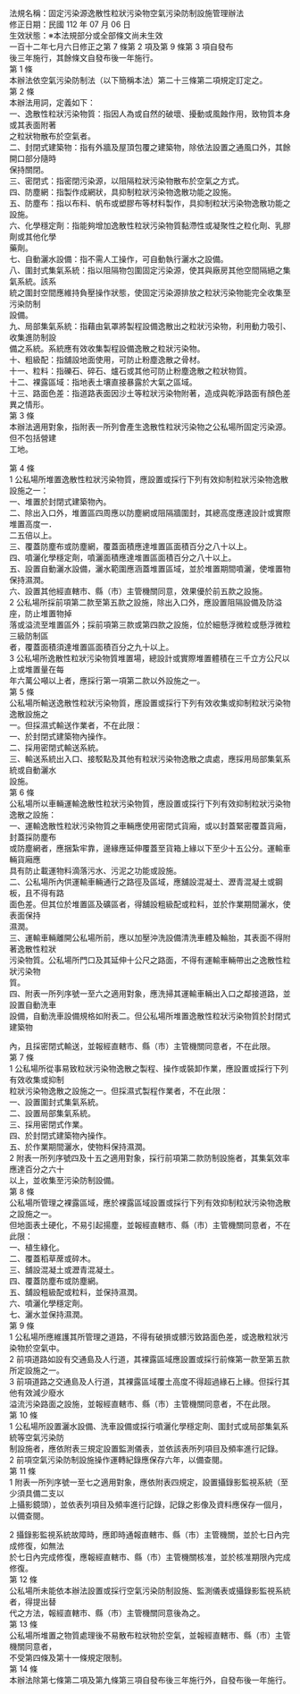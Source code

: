 法規名稱：固定污染源逸散性粒狀污染物空氣污染防制設施管理辦法  
修正日期：民國 112 年 07 月 06 日  
生效狀態：※本法規部分或全部條文尚未生效  
一百十二年七月六日修正之第 7 條第 2 項及第 9 條第 3 項自發布  
後三年施行，其餘條文自發布後一年施行。  
第 1 條  
本辦法依空氣污染防制法（以下簡稱本法）第二十三條第二項規定訂定之。  
第 2 條  
本辦法用詞，定義如下：  
一、逸散性粒狀污染物質：指因人為或自然的破壞、擾動或風蝕作用，致物質本身或其表面附著  
之粒狀物散布於空氣者。  
二、封閉式建築物：指有外牆及屋頂包覆之建築物，除依法設置之通風口外，其餘開口部分隨時  
保持關閉。  
三、密閉式：指密閉污染源，以阻隔粒狀污染物散布於空氣之方式。  
四、防塵網：指製作成網狀，具抑制粒狀污染物逸散功能之設施。  
五、防塵布：指以布料、帆布或塑膠布等材料製作，具抑制粒狀污染物逸散功能之設施。  
六、化學穩定劑：指能夠增加逸散性粒狀污染物質黏滯性或凝聚性之粒化劑、乳膠劑或其他化學  
藥劑。  
七、自動灑水設備：指不需人工操作，可自動執行灑水之設備。  
八、圍封式集氣系統：指以阻隔物包圍固定污染源，使其與廠房其他空間隔絕之集氣系統。該系  
統之圍封空間應維持負壓操作狀態，使固定污染源排放之粒狀污染物能完全收集至污染防制  
設備。  
九、局部集氣系統：指藉由氣罩將製程設備逸散出之粒狀污染物，利用動力吸引、收集進防制設  
備之系統。系統應有效收集製程設備逸散之粒狀污染物。  
十、粗級配：指舖設地面使用，可防止粉塵逸散之骨材。  
十一、粒料：指礫石、碎石、爐石或其他可防止粉塵逸散之粒狀物質。  
十二、裸露區域：指地表土壤直接暴露於大氣之區域。  
十三、路面色差：指道路表面因沙土等粒狀污染物附著，造成與乾淨路面有顏色差異之情形。  
第 3 條  
本辦法適用對象，指附表一所列會產生逸散性粒狀污染物之公私場所固定污染源。但不包括營建  
工地。  


第 4 條  
1 公私場所堆置逸散性粒狀污染物質，應設置或採行下列有效抑制粒狀污染物逸散設施之一：  
一、堆置於封閉式建築物內。  
二、除出入口外，堆置區四周應以防塵網或阻隔牆圍封，其總高度應達設計或實際堆置高度一．  
二五倍以上。  
三、覆蓋防塵布或防塵網，覆蓋面積應達堆置區面積百分之八十以上。  
四、噴灑化學穩定劑，噴灑面積應達堆置區面積百分之八十以上。  
五、設置自動灑水設備，灑水範圍應涵蓋堆置區域，並於堆置期間噴灑，使堆置物保持濕潤。  
六、設置其他經直轄市、縣（市）主管機關同意，效果優於前五款之設施。  
2 公私場所採前項第二款至第五款之設施，除出入口外，應設置阻隔設備及防溢座，防止堆置物掉  
落或溢流至堆置區外；採前項第三款或第四款之設施，位於細懸浮微粒或懸浮微粒三級防制區  
者，覆蓋面積須達堆置區面積百分之九十以上。  
3 公私場所逸散性粒狀污染物質堆置場，總設計或實際堆置體積在三千立方公尺以上或堆置量在每  
年六萬公噸以上者，應採行第一項第二款以外設施之一。  
第 5 條  
公私場所輸送逸散性粒狀污染物質，應設置或採行下列有效收集或抑制粒狀污染物逸散設施之  
一。但採濕式輸送作業者，不在此限：  
一、於封閉式建築物內操作。  
二、採用密閉式輸送系統。  
三、輸送系統出入口、接駁點及其他有粒狀污染物逸散之虞處，應採用局部集氣系統或自動灑水  
設施。  
第 6 條  
公私場所以車輛運輸逸散性粒狀污染物質，應設置或採行下列有效抑制粒狀污染物逸散之設施：  
一、運輸逸散性粒狀污染物質之車輛應使用密閉式貨廂，或以封蓋緊密覆蓋貨廂，封蓋採防塵布  
或防塵網者，應捆紮牢靠，邊緣應延伸覆蓋至貨箱上緣以下至少十五公分。運輸車輛貨廂應  
具有防止載運物料滴落污水、污泥之功能或設施。  
二、公私場所內供運輸車輛通行之路徑及區域，應舖設混凝土、瀝青混凝土或鋼板，且不得有路  
面色差。但其位於堆置區及礦區者，得舖設粗級配或粒料，並於作業期間灑水，使表面保持  
濕潤。  
三、運輸車輛離開公私場所前，應以加壓沖洗設備清洗車體及輪胎，其表面不得附著逸散性粒狀  
污染物質。公私場所門口及其延伸十公尺之路面，不得有運輸車輛帶出之逸散性粒狀污染物  
質。  
四、附表一所列序號一至六之適用對象，應洗掃其運輸車輛出入口之鄰接道路，並設置自動洗車  
設備，自動洗車設備規格如附表二。但公私場所堆置逸散性粒狀污染物質於封閉式建築物  


內，且採密閉式輸送，並報經直轄市、縣（市）主管機關同意者，不在此限。  
第 7 條  
1 公私場所從事易致粒狀污染物逸散之製程、操作或裝卸作業，應設置或採行下列有效收集或抑制  
粒狀污染物逸散之設施之一。但採濕式製程作業者，不在此限：  
一、設置圍封式集氣系統。  
二、設置局部集氣系統。  
三、採用密閉式作業。  
四、於封閉式建築物內操作。  
五、於作業期間灑水，使物料保持濕潤。  
2 附表一所列序號四及十五之適用對象，採行前項第二款防制設施者，其集氣效率應達百分之六十  
以上，並收集至污染防制設備。  
第 8 條  
公私場所管理之裸露區域，應於裸露區域設置或採行下列有效抑制粒狀污染物逸散之設施之一。  
但地面表土硬化，不易引起揚塵，並報經直轄市、縣（市）主管機關同意者，不在此限：  
一、植生綠化。  
二、覆蓋稻草蓆或碎木。  
三、舖設混凝土或瀝青混凝土。  
四、覆蓋防塵布或防塵網。  
五、舖設粗級配或粒料，並保持濕潤。  
六、噴灑化學穩定劑。  
七、灑水並保持濕潤。  
第 9 條  
1 公私場所應維護其所管理之道路，不得有破損或髒污致路面色差，或逸散粒狀污染物於空氣中。  
2 前項道路如設有交通島及人行道，其裸露區域應設置或採行前條第一款至第五款所定設施之一。  
3 前項道路之交通島及人行道，其裸露區域覆土高度不得超過緣石上緣。但採行其他有效減少廢水  
溢流污染路面之設施，並報經直轄市、縣（市）主管機關同意者，不在此限。  
第 10 條  
1 公私場所設置灑水設備、洗車設備或採行噴灑化學穩定劑、圍封式或局部集氣系統等空氣污染防  
制設施者，應依附表三規定設置監測儀表，並依該表所列項目及頻率進行記錄。  
2 前項空氣污染防制設施操作運轉紀錄應保存六年，以備查閱。  
第 11 條  
1 附表一所列序號一至七之適用對象，應依附表四規定，設置攝錄影監視系統（至少須具備二支以  
上攝影鏡頭），並依表列項目及頻率進行記錄，記錄之影像及資料應保存一個月，以備查閱。  


2 攝錄影監視系統故障時，應即時通報直轄市、縣（市）主管機關，並於七日內完成修復，如無法  
於七日內完成修復，應報經直轄市、縣（市）主管機關核准，並於核准期限內完成修復。  
第 12 條  
公私場所未能依本辦法設置或採行空氣污染防制設施、監測儀表或攝錄影監視系統者，得提出替  
代之方法，報經直轄市、縣（市）主管機關同意後為之。  
第 13 條  
公私場所堆置之物質處理後不易散布粒狀物於空氣，並報經直轄市、縣（市）主管機關同意者，  
不受第四條及第十一條規定限制。  
第 14 條  
本辦法除第七條第二項及第九條第三項自發布後三年施行外，自發布後一年施行。  


